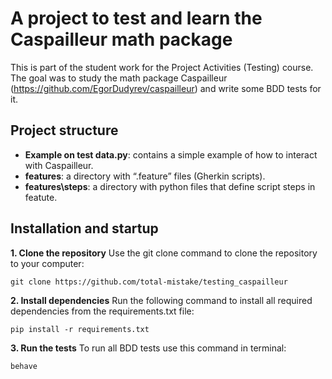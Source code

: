 # A project to test and learn the Caspailleur math package
This is part of the student work for the Project Activities (Testing) course. The goal was to study the math package Caspailleur (https://github.com/EgorDudyrev/caspailleur) and write some BDD tests for it.

## Project structure
- **Example on test data.py**: contains a simple example of how to interact with Caspailleur.
- **features**: a directory with “.feature” files (Gherkin scripts).
- **features\steps**: a directory with python files that define script steps in featute.

## Installation and startup
**1. Clone the repository** 
Use the git clone command to clone the repository to your computer:
```console
git clone https://github.com/total-mistake/testing_caspailleur
```

**2. Install dependencies** 
Run the following command to install all required dependencies from the requirements.txt file:
```console
pip install -r requirements.txt
```

**3. Run the tests**
To run all BDD tests use this command in terminal:
```console
behave
```
